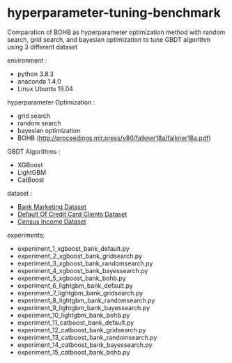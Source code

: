 # hyperparameter-tuning-benchmark
Comparation of BOHB as hyperparameter optimization method with random search, grid search, and bayesian optimization to tune GBDT algorithm using 3 different dataset 

environment : 
- python 3.8.3
- anaconda 1.4.0
- Linux Ubuntu 18.04 

hyperparameter Optimization : 
- grid search
- random search
- bayesian optimization 
- BOHB (http://proceedings.mlr.press/v80/falkner18a/falkner18a.pdf) 

GBDT Algorithms : 
- XGBoost 
- LightGBM
- CatBoost 

dataset : 
- [Bank Marketing Dataset](https://archive.ics.uci.edu/ml/datasets/Bank+Marketing)
- [Default Of Credit Card Clients Dataset](https://archive.ics.uci.edu/ml/datasets/default+of+credit+card+clients)
- [Census Income Dataset](http://archive.ics.uci.edu/ml/datasets/Census+Income)

experiments:
- experiment_1_xgboost_bank_default.py 
- experiment_2_xgboost_bank_gridsearch.py
- experiment_3_xgboost_bank_randomsearch.py
- experiment_4_xgboost_bank_bayessearch.py
- experiment_5_xgboost_bank_bohb.py
- experiment_6_lightgbm_bank_default.py 
- experiment_7_lightgbm_bank_gridsearch.py
- experiment_8_lightgbm_bank_randomsearch.py
- experiment_9_lightgbm_bank_bayessearch.py
- experiment_10_lightgbm_bank_bohb.py
- experiment_11_catboost_bank_default.py 
- experiment_12_catboost_bank_gridsearch.py
- experiment_13_catboost_bank_randomsearch.py
- experiment_14_catboost_bank_bayessearch.py
- experiment_15_catboost_bank_bohb.py